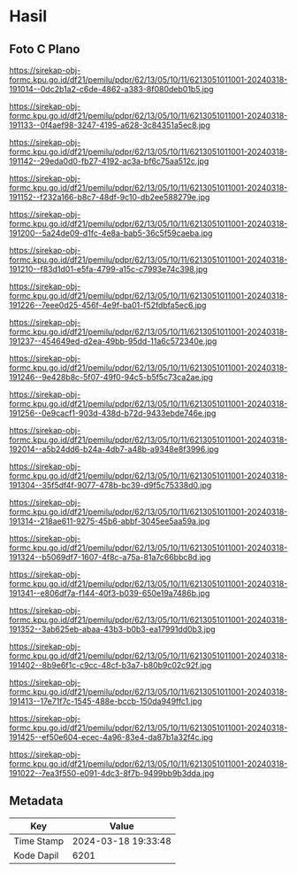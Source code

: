 # Hasil

## Foto C Plano

https://sirekap-obj-formc.kpu.go.id/df21/pemilu/pdpr/62/13/05/10/11/6213051011001-20240318-191014--0dc2b1a2-c6de-4862-a383-8f080deb01b5.jpg

https://sirekap-obj-formc.kpu.go.id/df21/pemilu/pdpr/62/13/05/10/11/6213051011001-20240318-191133--0f4aef98-3247-4195-a628-3c84351a5ec8.jpg

https://sirekap-obj-formc.kpu.go.id/df21/pemilu/pdpr/62/13/05/10/11/6213051011001-20240318-191142--29eda0d0-fb27-4192-ac3a-bf6c75aa512c.jpg

https://sirekap-obj-formc.kpu.go.id/df21/pemilu/pdpr/62/13/05/10/11/6213051011001-20240318-191152--f232a166-b8c7-48df-9c10-db2ee588279e.jpg

https://sirekap-obj-formc.kpu.go.id/df21/pemilu/pdpr/62/13/05/10/11/6213051011001-20240318-191200--5a24de09-d1fc-4e8a-bab5-36c5f59caeba.jpg

https://sirekap-obj-formc.kpu.go.id/df21/pemilu/pdpr/62/13/05/10/11/6213051011001-20240318-191210--f83d1d01-e5fa-4799-a15c-c7993e74c398.jpg

https://sirekap-obj-formc.kpu.go.id/df21/pemilu/pdpr/62/13/05/10/11/6213051011001-20240318-191226--7eee0d25-456f-4e9f-ba01-f52fdbfa5ec6.jpg

https://sirekap-obj-formc.kpu.go.id/df21/pemilu/pdpr/62/13/05/10/11/6213051011001-20240318-191237--454649ed-d2ea-49bb-95dd-11a6c572340e.jpg

https://sirekap-obj-formc.kpu.go.id/df21/pemilu/pdpr/62/13/05/10/11/6213051011001-20240318-191246--9e428b8c-5f07-49f0-94c5-b5f5c73ca2ae.jpg

https://sirekap-obj-formc.kpu.go.id/df21/pemilu/pdpr/62/13/05/10/11/6213051011001-20240318-191256--0e9cacf1-903d-438d-b72d-9433ebde746e.jpg

https://sirekap-obj-formc.kpu.go.id/df21/pemilu/pdpr/62/13/05/10/11/6213051011001-20240318-192014--a5b24dd6-b24a-4db7-a48b-a9348e8f3996.jpg

https://sirekap-obj-formc.kpu.go.id/df21/pemilu/pdpr/62/13/05/10/11/6213051011001-20240318-191304--35f5df4f-9077-478b-bc39-d9f5c75338d0.jpg

https://sirekap-obj-formc.kpu.go.id/df21/pemilu/pdpr/62/13/05/10/11/6213051011001-20240318-191314--218ae611-9275-45b6-abbf-3045ee5aa59a.jpg

https://sirekap-obj-formc.kpu.go.id/df21/pemilu/pdpr/62/13/05/10/11/6213051011001-20240318-191324--b5069df7-1607-4f8c-a75a-81a7c66bbc8d.jpg

https://sirekap-obj-formc.kpu.go.id/df21/pemilu/pdpr/62/13/05/10/11/6213051011001-20240318-191341--e806df7a-f144-40f3-b039-650e19a7486b.jpg

https://sirekap-obj-formc.kpu.go.id/df21/pemilu/pdpr/62/13/05/10/11/6213051011001-20240318-191352--3ab625eb-abaa-43b3-b0b3-ea17991dd0b3.jpg

https://sirekap-obj-formc.kpu.go.id/df21/pemilu/pdpr/62/13/05/10/11/6213051011001-20240318-191402--8b9e6f1c-c9cc-48cf-b3a7-b80b9c02c92f.jpg

https://sirekap-obj-formc.kpu.go.id/df21/pemilu/pdpr/62/13/05/10/11/6213051011001-20240318-191413--17e71f7c-1545-488e-bccb-150da949ffc1.jpg

https://sirekap-obj-formc.kpu.go.id/df21/pemilu/pdpr/62/13/05/10/11/6213051011001-20240318-191425--ef50e604-ecec-4a96-83e4-da87b1a32f4c.jpg

https://sirekap-obj-formc.kpu.go.id/df21/pemilu/pdpr/62/13/05/10/11/6213051011001-20240318-191022--7ea3f550-e091-4dc3-8f7b-9499bb9b3dda.jpg


## Metadata

| Key        | Value               |
| ---------- | ------------------- |
| Time Stamp | 2024-03-18 19:33:48 |
| Kode Dapil | 6201                |



